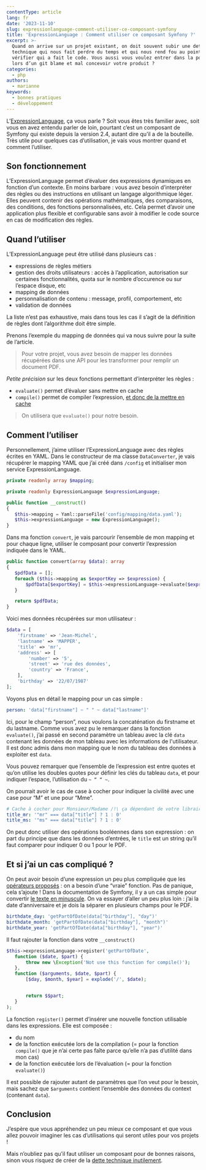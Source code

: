 ```yaml
---
contentType: article
lang: fr
date: '2023-11-10'
slug: expressionlanguage-comment-utiliser-ce-composant-symfony
title: 'ExpressionLanguage : Comment utiliser ce composant Symfony ?'
excerpt: >-
  Quand on arrive sur un projet existant, on doit souvent subir une dette
  technique qui nous fait perdre du temps et qui nous rend fou au point de
  vérifier qui a fait le code. Vous aussi vous voulez entrer dans la postérité
  lors d’un git blame et mal concevoir votre produit ?
categories:
  - php
authors:
  - marianne
keywords:
  - bonnes pratiques
  - développement
---
```


L’[ExpressionLanguage](https://symfony.com/doc/current/components/expression_language.html), ça vous parle ? Soit vous êtes très familier avec, soit vous en avez entendu parler de loin, pourtant c’est un composant de Symfony qui existe depuis la version 2.4, autant dire qu’il a de la bouteille. Très utile pour quelques cas d’utilisation, je vais vous montrer quand et comment l’utiliser.

## Son fonctionnement

L’ExpressionLanguage permet d’évaluer des expressions dynamiques en fonction d’un contexte. En moins barbare : vous avez besoin d’interpréter des règles ou des instructions en utilisant un langage algorithmique léger. Elles peuvent contenir des opérations mathématiques, des comparaisons, des conditions, des fonctions personnalisées, etc. Cela permet d’avoir une application plus flexible et configurable sans avoir à modifier le code source en cas de modification des règles.

## Quand l’utiliser

L’ExpressionLanguage peut être utilisé dans plusieurs cas :
-   expressions de règles métiers
-   gestion des droits utilisateurs : accès à l’application, autorisation sur certaines fonctionnalités, quota sur le nombre d’occurence ou sur l’espace disque, etc
-   mapping de données
-   personnalisation de contenu : message, profil, comportement, etc
-   validation de données

La liste n’est pas exhaustive, mais dans tous les cas il s’agit de la définition de règles dont l’algorithme doit être simple.

Prenons l’exemple du mapping de données qui va nous suivre pour la suite de l’article.

> Pour votre projet, vous avez besoin de mapper les données récupérées dans une API pour les transformer pour remplir un document PDF.

_Petite précision_ sur les deux fonctions permettant d’interpréter les règles :
-   `evaluate()` permet d’évaluer sans mettre en cache
-   `compile()` permet de compiler l’expression, [et donc de la mettre en cache](https://symfony.com/doc/current/components/expression_language.html#caching)

> On utilisera que `evaluate()` pour notre besoin.

## Comment l’utiliser

Personnellement, j’aime utiliser l’ExpressionLanguage avec des règles écrites en YAML.
Dans le constructeur de ma classe `DataConverter`, je vais récupérer le mapping YAML que j’ai créé dans `/config` et initialiser mon service ExpressionLanguage.

```php
private readonly array $mapping;

private readonly ExpressionLanguage $expressionLanguage;

public function __construct()
{
   $this->mapping = Yaml::parseFile('config/mapping/data.yaml');
   $this->expressionLanguage = new ExpressionLanguage();
}
```

Dans ma fonction `convert`, je vais parcourir l’ensemble de mon mapping et pour chaque ligne, utiliser le composant pour convertir l’expression indiquée dans le YAML.

```php
public function convert(array $data): array
{
   $pdfData = [];
   foreach ($this->mapping as $exportKey => $expression) {
       $pdfData[$exportKey] = $this->expressionLanguage->evaluate($expression, ['data' => $data]);
   }

   return $pdfData;
}
```

Voici mes données récupérées sur mon utilisateur :
```php
$data = [
    'firstname' => 'Jean-Michel',
    'lastname' => 'MAPPER',
    'title' => 'mr',
    'address' => [
        'number' => '5',
        'street' => 'rue des données',
        'country' => 'France',
    ],
    'birthday' => '22/07/1987'
];
```

Voyons plus en détail le mapping pour un cas simple :

```yaml
person: 'data["firstname"] ~ " " ~ data["lastname"]'
```

Ici, pour le champ “person”, nous voulons la concaténation du firstname et du lastname. Comme vous avez pu le remarquer dans la fonction `evaluate()`, j’ai passé en second paramètre un tableau avec la clé `data` contenant les données de mon tableau avec les informations de l'utilisateur. Il est donc admis dans mon mapping que le nom du tableau des données à exploiter est `data`.

Vous pouvez remarquer que l’ensemble de l’expression est entre quotes et qu’on utilise les doubles quotes pour définir les clés du tableau `data`, et pour indiquer l’espace, l’utilisation du `~ “ “ ~`.

On pourrait avoir le cas de case à cocher pour indiquer la civilité avec une case pour “M” et une pour “Mme”.

```yaml
# Cache à cocher pour Monsieur/Madame /!\ ça dépendant de votre librairie pour remplir le PDF
title_mr: '"mr" === data["title"] ? 1 : 0'
title_ms: '"ms" === data["title"] ? 1 : 0'
```

On peut donc utiliser des opérations booléennes dans son expression : on part du principe que dans les données d’entrées, le `title` est un string qu’il faut comparer pour indiquer 0 ou 1 pour le PDF.

## Et si j’ai un cas compliqué ?

On peut avoir besoin d’une expression un peu plus compliquée que les [opérateurs proposés](https://symfony.com/doc/current/reference/formats/expression_language.html#supported-operators) : on a besoin d’une “vraie” fonction.
Pas de panique, cela s’ajoute !
Dans la documentation de Symfony, il y a un cas simple pour convertir [le texte en minuscule](https://symfony.com/doc/current/components/expression_language.html#extending-the-expressionlanguage). On va essayer d’aller un peu plus loin : j’ai la date d’anniversaire et je dois la séparer en plusieurs champs pour le PDF.

```yaml
birthdate_day: 'getPartOfDate(data["birthday"], "day")'
birthdate_month: 'getPartOfDate(data["birthday"], "month")'
birthdate_year: 'getPartOfDate(data["birthday"], "year")'
```

Il faut rajouter la fonction dans votre `__construct()`
```php
$this->expressionLanguage->register('getPartOfDate',
   function ($date, $part) {
       throw new \Exception('Not use this function for compile()');
   },
   function ($arguments, $date, $part) {
       [$day, $month, $year] = explode('/', $date);


       return $$part;
   }
);
```

La fonction `register()` permet d’insérer une nouvelle fonction utilisable dans les expressions. Elle est composée :
-   du nom
-   de la fonction exécutée lors de la compilation (= pour la fonction `compile()` que je n’ai certe pas faîte parce qu’elle n’a pas d’utilité dans mon cas)
-   de la fonction exécutée lors de l’évaluation (= pour la fonction `evaluate()`)

Il est possible de rajouter autant de paramètres que l’on veut pour le besoin, mais sachez que `$arguments` contient l’ensemble des données du context (contenant `data`).


## Conclusion
J’espère que vous appréhendez un peu mieux ce composant et que vous allez pouvoir imaginer les cas d’utilisations qui seront utiles pour vos projets !

Mais n’oubliez pas qu’il faut utiliser un composant pour de bonnes raisons, sinon vous risquez de créer de la [dette technique inutilement](https://blog.eleven-labs.com/fr/comment-creer-de-la-dette-technique-des-le-debut-d-un-nouveau-projet/).
